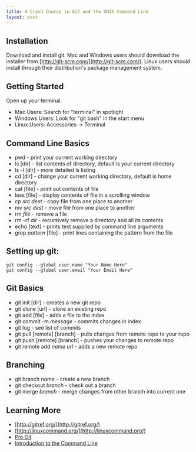 ```yaml
---
title: A Crash Course in Git and the UNIX Command Line
layout: post
---
```


## Installation

Download and install git. Mac and Windows users should download the 
installer from [http://git-scm.com/](http://git-scm.com/). Linux users should 
install through their distribution's package management system.

## Getting Started

Open up your terminal. 

 * Mac Users: Search for "terminal" in spotlight
 * Windows Users: Look for "git bash" in the start menu
 * Linux Users: Accessories -> Terminal

## Command Line Basics

 * pwd - print your current working directory
 * ls \[dir\] - list contents of directory, default is your current directory
 * ls -l \[dir\] - more detailed ls listing
 * cd \[dir\] - change your current working directory, default is home directory
 * cat \[file\] - print out contents of file
 * less \[file\] - display contents of file in a scrolling window
 * cp *src* *dest* - copy file from one place to another
 * mv *src* *dest* - move file from one place to another 
 * rm *file* - remove a file
 * rm -rf *dir* - recursively remove a directory and all its contents
 * echo \[text\] - prints text supplied by command line arguments
 * grep *pattern* \[file\] - print lines containing the pattern from the file

## Setting up git:
    
    git config --global user.name "Your Name Here"
    git config --global user.email "Your Email Here"

## Git Basics

 * git init \[dir\] - creates a new git repo
 * git clone \[url\] - clone an existing repo
 * git add \[file\] - adds a file to the index
 * git commit -m *message* - commits changes in index 
 * git log - see list of commits
 * git pull \[remote\] \[branch\] - pulls changes from remote repo to your repo
 * git push \[remote\] \[branch\] - pushes your changes to remote repo
 * git remote add *name* *url* - adds a new remote repo

## Branching

 * git branch *name* - create a new branch
 * git checkout *branch* - check out a branch
 * git merge *branch* - merge changes from other branch into current one

## Learning More
 
 * [http://gitref.org/](http://gitref.org/)
 * [http://linuxcommand.org/](http://linuxcommand.org/)
 * [Pro Git](http://git-scm.com/book)
 * [Introduction to the Command Line](http://en.flossmanuals.net/command-line/index/)
